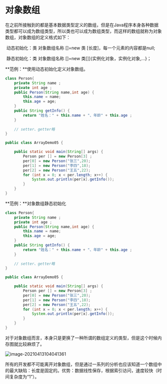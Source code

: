 # 对象数组

​		在之前所接触到的都是基本数据类型定义的数组，但是在Java程序本身各种数据类型都可以成为数组类型，所以类也可以成为数组类型，而这样的数组就称为对象数组，对象数组的定义格式如下：

​	动态初始化：类 对象数组名称 []=new 类 [长度]，每一个元素的内容都是null;

​	静态初始化：类 对象数组名称 []=new 类[]]{实例化对象，实例化对象,…}；

**范例：**使用动态初始化定义对象数组。

```java
class Person{
	private String name ;
	private int age ;
	public Person(String name,int age) {
		this.name = name;
		this.age = age;
	}
	public String getInfo() {
		return "姓名：" + this.name + "、年龄" + this.age ;
	}
	
	// setter、getter略
}

public class ArrayDemo05 {

	public static void main(String[] args) {
		Person per [] = new Person[3] ;
		per[0] = new Person("张三",20);
		per[1] = new Person("李四",18);
		per[2] = new Person("王五",22);
		for (int x = 0; x < per.length; x++) {
			System.out.println(per[x].getInfo());
		}
	}
}

```

**范例：**对象数组静态初始化

```java
class Person{
	private String name ;
	private int age ;
	public Person(String name,int age) {
		this.name = name;
		this.age = age;
	}
	public String getInfo() {
		return "姓名：" + this.name + "、年龄" + this.age ;
	}
	
	// setter、getter略
}

public class ArrayDemo05 {

	public static void main(String[] args) {
		Person per [] = new Person[3] ;
		per[0] = new Person("张三",20);
		per[1] = new Person("李四",18);
		per[2] = new Person("王五",22);
		for (int x = 0; x < per.length; x++) {
			System.out.println(per[x].getInfo());
		}
	}
}

```

​		对于对象数组而言，本身只是更换了一种所谓的数组定义的类型，但是这个时候内存图就比较麻烦了。

![image-20210413104041361](https://gitee.com/yu_chao_ping/typora/raw/master/images/image-20210413104041361.png)

​		所有的开发都不可能离开对象数组，但是通过一系列的分析也应该知道一个数组中的最大缺陷：长度是固定的。优势：数据线性保存，根据索引访问，速度较快（时间复杂度为“1”）。